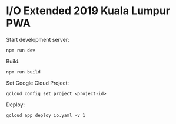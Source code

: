 # I/O Extended 2019 Kuala Lumpur PWA

Start development server:

`npm run dev`

Build: 

`npm run build`

Set Google Cloud Project:

`gcloud config set project <project-id>`

Deploy: 

`gcloud app deploy io.yaml -v 1`